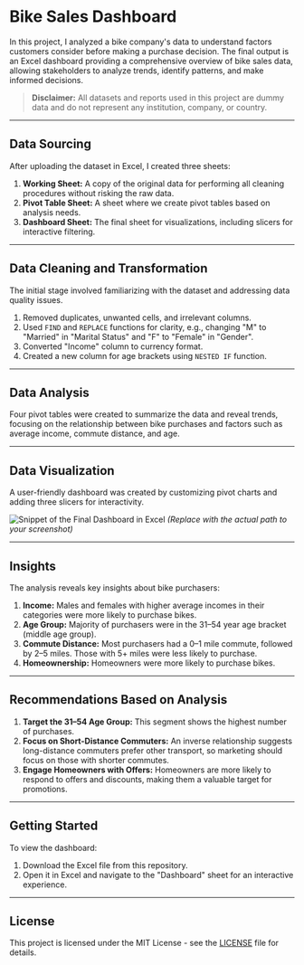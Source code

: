 # Bike Sales Dashboard

In this project, I analyzed a bike company's data to understand factors customers consider before making a purchase decision. The final output is an Excel dashboard providing a comprehensive overview of bike sales data, allowing stakeholders to analyze trends, identify patterns, and make informed decisions.

> **Disclaimer:** All datasets and reports used in this project are dummy data and do not represent any institution, company, or country.

---

## Data Sourcing

After uploading the dataset in Excel, I created three sheets:

1. **Working Sheet:** A copy of the original data for performing all cleaning procedures without risking the raw data.
2. **Pivot Table Sheet:** A sheet where we create pivot tables based on analysis needs.
3. **Dashboard Sheet:** The final sheet for visualizations, including slicers for interactive filtering.

---

## Data Cleaning and Transformation

The initial stage involved familiarizing with the dataset and addressing data quality issues.

1. Removed duplicates, unwanted cells, and irrelevant columns.
2. Used `FIND` and `REPLACE` functions for clarity, e.g., changing "M" to "Married" in "Marital Status" and "F" to "Female" in "Gender".
3. Converted "Income" column to currency format.
4. Created a new column for age brackets using `NESTED IF` function.

---

## Data Analysis

Four pivot tables were created to summarize the data and reveal trends, focusing on the relationship between bike purchases and factors such as average income, commute distance, and age.

---

## Data Visualization

A user-friendly dashboard was created by customizing pivot charts and adding three slicers for interactivity.

![Snippet of the Final Dashboard in Excel](path/to/dashboard-screenshot.png) *(Replace with the actual path to your screenshot)*

---

## Insights

The analysis reveals key insights about bike purchasers:

1. **Income:** Males and females with higher average incomes in their categories were more likely to purchase bikes.
2. **Age Group:** Majority of purchasers were in the 31–54 year age bracket (middle age group).
3. **Commute Distance:** Most purchasers had a 0–1 mile commute, followed by 2–5 miles. Those with 5+ miles were less likely to purchase.
4. **Homeownership:** Homeowners were more likely to purchase bikes.

---

## Recommendations Based on Analysis

1. **Target the 31–54 Age Group:** This segment shows the highest number of purchases.
2. **Focus on Short-Distance Commuters:** An inverse relationship suggests long-distance commuters prefer other transport, so marketing should focus on those with shorter commutes.
3. **Engage Homeowners with Offers:** Homeowners are more likely to respond to offers and discounts, making them a valuable target for promotions.

---

## Getting Started

To view the dashboard:
1. Download the Excel file from this repository.
2. Open it in Excel and navigate to the "Dashboard" sheet for an interactive experience.

---

## License

This project is licensed under the MIT License - see the [LICENSE](LICENSE) file for details.
